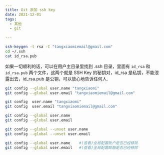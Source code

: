 ```yaml
---
title: Git 添加 ssh key
date: 2021-12-01
tags:
  - 其他 
  - git 
 
---
```




```bash
ssh-keygen -t rsa -C "tangxiaomiemail@gmail.com"
cd ~/.ssh
cat id_rsa.pub
```

如果一切顺利的话，可以在用户主目录里找到 .ssh 目录，里面有 `id_rsa` 和 `id_rsa.pub` 两个文件，这两个就是 SSH Key 的秘钥对，id_rsa 是私钥，不能泄露出去，id_rsa.pub 是公钥，可以放心地告诉任何人.


```bash
git config --global user.name "tangxiaomi"
git config --global user.email "tangxiaomiemail@gmail.com"
```


```bash
git config  user.name "tangxiaomi"
git config  user.email "tangxiaomiemail@gmail.com"
```


```bash
git config --global user.name
git config --global user.email
```


```bash
git config --global --unset user.name
git config --global --unset user.email

git config --global user.name    #(查看)全局配置账户是否已经移除
git config --global user.email   #(查看)全局配置邮箱是否已经移除
```



